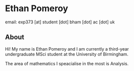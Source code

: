 # Ethan Pomeroy
 email: exp373 [at] student [dot] bham [dot] ac [dot] uk

## About

Hi! My name is Ethan Pomeroy and I am currently a third-year undergraduate MSci student at the University of Birmingham.

The area of mathematics I speacialise in the most is Analysis.
